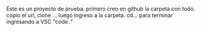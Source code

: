 Este es un proyecto de prueba. primero creo en github la carpeta con todo. copio el url, clone ... luego ingreso a la carpeta. cd...    para terminar ingresando a VSC "code ."

